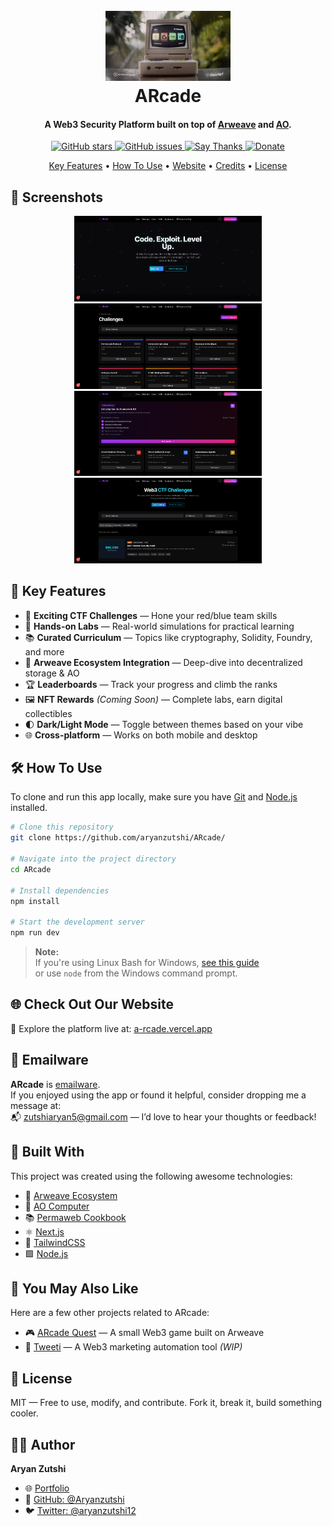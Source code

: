 <h1 align="center">
  <br />
  <a href="https://a-rcade.vercel.app/">
    <img src="/public/ARWEAAVE.jpeg" alt="ARcade Logo" width="200" />
  </a>
  <br />
  ARcade
  <br />
</h1>

<h4 align="center">
  A Web3 Security Platform built on top of <a href="https://arweave.org/" target="_blank">Arweave</a> and <a href="https://ao.arweave.dev/" target="_blank">AO</a>.
</h4>

<p align="center">
  <a href="https://github.com/Aryanzutshi/ARcade">
    <img src="https://img.shields.io/github/stars/Aryanzutshi/ARcade?style=social" alt="GitHub stars" />
  </a>
  <a href="https://github.com/Aryanzutshi/ARcade/issues">
    <img src="https://img.shields.io/github/issues/Aryanzutshi/ARcade?color=blue" alt="GitHub issues" />
  </a>
  <a href="mailto:zutshiaryan5@gmail.com">
    <img src="https://img.shields.io/badge/SayThanks.io-%E2%98%BC-1EAEDB.svg" alt="Say Thanks" />
  </a>
  <a href="https://www.buymeacoffee.com/aryanzutshi">
    <img src="https://img.shields.io/badge/$-donate-ff69b4.svg?style=flat" alt="Donate" />
  </a>
</p>


<p align="center">
  <a href="#-key-features">Key Features</a> •
  <a href="#-how-to-use">How To Use</a> •
  <a href="#-check-out-our-website">Website</a> •
  <a href="#-built-with">Credits</a> •
  <a href="#-license">License</a>
</p>


## 📸 Screenshots

<p align="center">
  <img src="/public/Screenshot1.png" width="300" />
  <img src="/public/Screenshot2.png" width="300" />
  <br/>
  <img src="/public/Screenshot3.png" width="300" />
  <img src="/public/Screenshot4.png" width="300" />
</p>

## 🔑 Key Features

- 🔐 **Exciting CTF Challenges** — Hone your red/blue team skills  
- 🧪 **Hands-on Labs** — Real-world simulations for practical learning  
- 📚 **Curated Curriculum** — Topics like cryptography, Solidity, Foundry, and more  
- 🌉 **Arweave Ecosystem Integration** — Deep-dive into decentralized storage & AO  
- 🏆 **Leaderboards** — Track your progress and climb the ranks  
- 🖼️ **NFT Rewards** *(Coming Soon)* — Complete labs, earn digital collectibles  
- 🌓 **Dark/Light Mode** — Toggle between themes based on your vibe  
- 🌐 **Cross-platform** — Works on both mobile and desktop

## 🛠 How To Use

To clone and run this app locally, make sure you have [Git](https://git-scm.com) and [Node.js](https://nodejs.org/en/download/) installed.

```bash
# Clone this repository
git clone https://github.com/aryanzutshi/ARcade/

# Navigate into the project directory
cd ARcade

# Install dependencies
npm install

# Start the development server
npm run dev
```

> **Note:**  
> If you're using Linux Bash for Windows, [see this guide](https://www.howtogeek.com/261575/how-to-run-graphical-linux-desktop-applications-from-windows-10s-bash-shell/)  
> or use `node` from the Windows command prompt.

## 🌐 Check Out Our Website

🚀 Explore the platform live at: [a-rcade.vercel.app](https://a-rcade.vercel.app)


## 💌 Emailware

**ARcade** is [emailware](https://en.wiktionary.org/wiki/emailware).  
If you enjoyed using the app or found it helpful, consider dropping me a message at:  
📬 [zutshiaryan5@gmail.com](mailto:zutshiaryan5@gmail.com) — I’d love to hear your thoughts or feedback!


## 🧱 Built With

This project was created using the following awesome technologies:

- 🔗 [Arweave Ecosystem](https://arweave.org/)
- 🧠 [AO Computer](https://ao.arweave.dev/)
- 📚 [Permaweb Cookbook](https://cookbook.arweave.dev/)
- ⚛️ [Next.js](https://nextjs.org/)
- 🎨 [TailwindCSS](https://tailwindcss.com/)
- 🟩 [Node.js](https://nodejs.org/)


## 🧩 You May Also Like

Here are a few other projects related to ARcade:

- 🎮 [ARcade Quest](https://github.com/Aryanzutshi/ARcadeQuest) — A small Web3 game built on Arweave  
- 📢 [Tweeti](https://github.com/Aryanzutshi/Tweeti) — A Web3 marketing automation tool *(WIP)*


## 📄 License

MIT — Free to use, modify, and contribute. Fork it, break it, build something cooler.


## 👨‍💻 Author

**Aryan Zutshi**  
- 🌐 [Portfolio](https://aryanzutshi.vercel.app/)  
- 🐙 [GitHub: @Aryanzutshi](https://github.com/aryanzutshi)  
- 🐦 [Twitter: @aryanzutshi12](https://x.com/aryanzutshi12)
